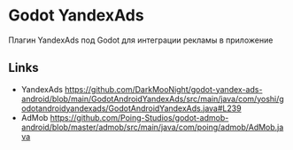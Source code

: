 # Godot YandexAds

Плагин YandexAds под Godot для интеграции рекламы в приложение 

## Links

- YandexAds  https://github.com/DarkMooNight/godot-yandex-ads-android/blob/main/GodotAndroidYandexAds/src/main/java/com/yoshi/godotandroidyandexads/GodotAndroidYandexAds.java#L239
- AdMob https://github.com/Poing-Studios/godot-admob-android/blob/master/admob/src/main/java/com/poing/admob/AdMob.java
